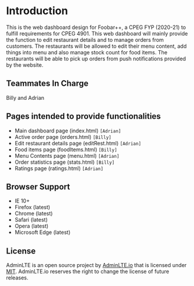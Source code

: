 Introduction
============
This is the web dashboard design for Foobar++, a CPEG FYP (2020-21) to fulfill requirements for CPEG 4901. This web dashboard will mainly provide the function to edit restaurant details and to manage orders from customers. The restaurants will be allowed to edit their menu content, add things into menu and also manage stock count for food items. The restaurants will be able to pick up orders from push notifications provided by the website.

Teammates In Charge
-------------------
Billy and Adrian

Pages intended to provide functionalities
-----------------------------------------
- Main dashboard page (index.html) `[Adrian]`
- Active order page (orders.html) `[Billy]`
- Edit restaurant details page (editRest.html) `[Adrian]`
- Food items page (foodItems.html) `[Billy]`
- Menu Contents page (menu.html) `[Adrian]`
- Order statistics page (stats.html) `[Billy]`
- Ratings page (ratings.html) `[Adrian]`

Browser Support
---------------
- IE 10+
- Firefox (latest)
- Chrome (latest)
- Safari (latest)
- Opera (latest)
- Microsoft Edge (latest)

License
-------
AdminLTE is an open source project by [AdminLTE.io](https://adminlte.io) that is licensed under [MIT](http://opensource.org/licenses/MIT). AdminLTE.io
reserves the right to change the license of future releases.
